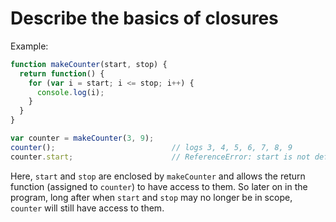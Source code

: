 # Describe the basics of closures

Example:
```javascript
function makeCounter(start, stop) {
  return function() {
    for (var i = start; i <= stop; i++) {
      console.log(i);
    }
  }
}

var counter = makeCounter(3, 9);
counter();                          // logs 3, 4, 5, 6, 7, 8, 9
counter.start;                      // ReferenceError: start is not defined
```

Here, `start` and `stop` are enclosed by `makeCounter` and allows the return function (assigned to `counter`) to have access to them. So later on in the program, long after when `start` and `stop` may no longer be in scope, `counter` will still have access to them.
